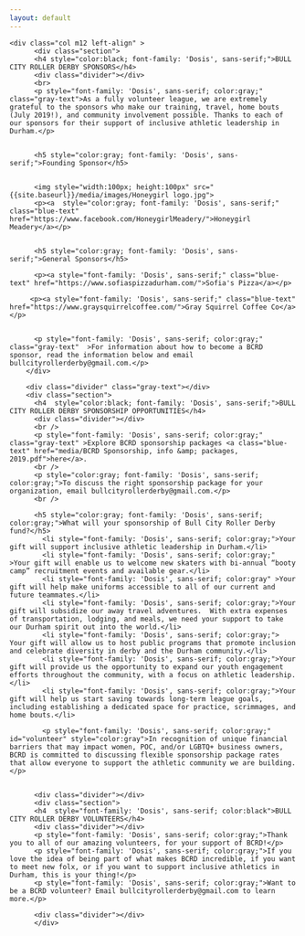 ```yaml
---
layout: default
---
```



  <div  class="container">
  <div class="section">
  <div class="row">

    <div class="col m12 left-align" >
          <div class="section">
          <h4 style="color:black; font-family: 'Dosis', sans-serif;">BULL CITY ROLLER DERBY SPONSORS</h4>
          <div class="divider"></div>
          <br>
          <p style="font-family: 'Dosis', sans-serif; color:gray;" class="gray-text">As a fully volunteer league, we are extremely grateful to the sponsors who make our training, travel, home bouts (July 2019!), and community involvement possible. Thanks to each of our sponsors for their support of inclusive athletic leadership in Durham.</p>


          <h5 style="color:gray; font-family: 'Dosis', sans-serif;">Founding Sponsor</h5>


          <img style="width:100px; height:100px" src="{{site.baseurl}}/media/images/Honeygirl logo.jpg">
          <p><a  style="color:gray; font-family: 'Dosis', sans-serif;" class="blue-text" href="https://www.facebook.com/HoneygirlMeadery/">Honeygirl Meadery</a></p>


          <h5 style="color:gray; font-family: 'Dosis', sans-serif;">General Sponsors</h5>

          <p><a style="font-family: 'Dosis', sans-serif;" class="blue-text" href="https://www.sofiaspizzadurham.com/">Sofia's Pizza</a></p>

         <p><a style="font-family: 'Dosis', sans-serif;" class="blue-text" href="https://www.graysquirrelcoffee.com/">Gray Squirrel Coffee Co</a></p>


          <p style="font-family: 'Dosis', sans-serif; color:gray;" class="gray-text"  >For information about how to become a BCRD sponsor, read the information below and email bullcityrollerderby@gmail.com.</p>
        </div>

        <div class="divider" class="gray-text"></div>
        <div class="section">
          <h4  style="color:black; font-family: 'Dosis', sans-serif;">BULL CITY ROLLER DERBY SPONSORSHIP OPPORTUNITIES</h4>
          <div class="divider"></div>
          <br />
          <p style="font-family: 'Dosis', sans-serif; color:gray;" class="gray-text" >Explore BCRD sponsorship packages <a class="blue-text" href="media/BCRD Sponsorship, info &amp; packages, 2019.pdf">here</a>.
          <br />
          <p style="color:gray; font-family: 'Dosis', sans-serif; color:gray;">To discuss the right sponsorship package for your organization, email bullcityrollerderby@gmail.com.</p>
          <br />

          <h5 style="color:gray; font-family: 'Dosis', sans-serif; color:gray;">What will your sponsorship of Bull City Roller Derby fund?</h5>
            <li style="font-family: 'Dosis', sans-serif; color:gray;">Your gift will support inclusive athletic leadership in Durham.</li>
            <li style="font-family: 'Dosis', sans-serif; color:gray;" >Your gift will enable us to welcome new skaters with bi-annual “booty camp” recruitment events and available gear.</li>
            <li style="font-family: 'Dosis', sans-serif; color:gray" >Your gift will help make uniforms accessible to all of our current and future teammates.</li>
            <li style="font-family: 'Dosis', sans-serif; color:gray;">Your gift will subsidize our away travel adventures.  With extra expenses of transportation, lodging, and meals, we need your support to take our Durham spirit out into the world.</li>
            <li style="font-family: 'Dosis', sans-serif; color:gray;"> Your gift will allow us to host public programs that promote inclusion and celebrate diversity in derby and the Durham community.</li>
            <li style="font-family: 'Dosis', sans-serif; color:gray;">Your gift will provide us the opportunity to expand our youth engagement efforts throughout the community, with a focus on athletic leadership.</li>
            <li style="font-family: 'Dosis', sans-serif; color:gray;">Your gift will help us start saving towards long-term league goals, including establishing a dedicated space for practice, scrimmages, and home bouts.</li>

            <p style="font-family: 'Dosis', sans-serif; color:gray;" id="volunteer" style="color:gray">In recognition of unique financial barriers that may impact women, POC, and/or LGBTQ+ business owners, BCRD is committed to discussing flexible sponsorship package rates that allow everyone to support the athletic community we are building.</p>


          <div class="divider"></div>
          <div class="section">
          <h4  style="font-family: 'Dosis', sans-serif; color:black">BULL CITY ROLLER DERBY VOLUNTEERS</h4>
          <div class="divider"></div>
          <p style="font-family: 'Dosis', sans-serif; color:gray;">Thank you to all of our amazing volunteers, for your support of BCRD!</p>
          <p style="font-family: 'Dosis', sans-serif; color:gray;">If you love the idea of being part of what makes BCRD incredible, if you want to meet new folx, or if you want to support inclusive athletics in Durham, this is your thing!</p>
          <p style="font-family: 'Dosis', sans-serif; color:gray;">Want to be a BCRD volunteer? Email bullcityrollerderby@gmail.com to learn more.</p>

          <div class="divider"></div>
          </div>
